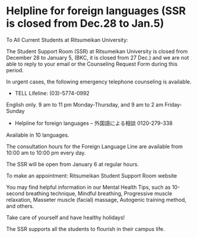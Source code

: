 # Helpline for foreign languages (SSR is closed from Dec.28 to Jan.5)

To All Current Students at Ritsumeikan University:

 

The Student Support Room (SSR) at Ritsumeikan University is closed from December 28 to January 5, (BKC, it is closed from 27 Dec.) and we are not able to reply to your email or the Counseling Request Form during this period. 


In urgent cases, the following emergency telephone counseling is available.

 

- TELL Lifeline: (03)-5774-0992

English only.  9 am to 11 pm Monday-Thursday, and 9 am to 2 am Friday-Sunday
 

- Helpline for foreign languages – 外国語による相談 0120-279-338

Available in 10 languages.

The consultation hours for the Foreign Language Line are available from 10:00 am to 10:00 pm every day.


 

The SSR will be open from January 6 at regular hours.

To make an appointment: Ritsumeikan Student Support Room website
 

You may find helpful information in our Mental Health Tips, such as 10-second breathing technique, Mindful breathing, Progressive muscle relaxation, Masseter muscle (facial) massage, Autogenic training method, and others.

 

Take care of yourself and have healthy holidays!

The SSR supports all the students to flourish in their campus life.